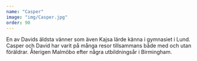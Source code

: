 ```yaml
---
name: "Casper"
image: "img/Casper.jpg"
order: 90
---
```

En av Davids äldsta vänner som även Kajsa lärde känna i gymnasiet i Lund. Casper och David har varit på många resor tillsammans både med och utan föräldrar. Återigen Malmöbo efter några utbildningsår i Birmingham.

